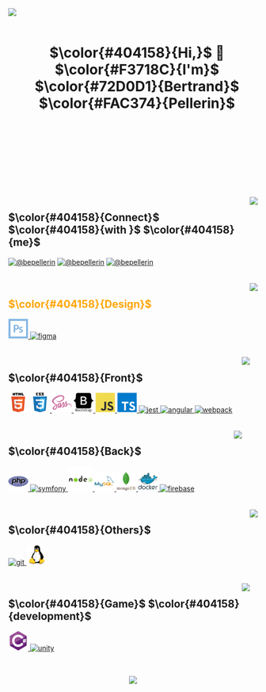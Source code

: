 <img align="left" height="300" src="https://media.tenor.com/BoSpQB028gAAAAAd/flat-design.gif">
<br><br>
<h1 align="center">$\color{#404158}{Hi,}$ 👋 $\color{#F3718C}{I'm}$ $\color{#72D0D1}{Bertrand}$ $\color{#FAC374}{Pellerin}$</h1>
<br><br><br><br><br><br><br><br><br>
<img align="right" height="150" src="https://i.giphy.com/media/LwHaQCGZMdD9Ghalrl/giphy.webp">
<div align="left"><h2>$\color{#404158}{Connect}$ $\color{#404158}{with }$ $\color{#404158}{me}$</h2>
<a href="https://bepellerin.github.io/" target="_blank" rel="noreferrer"><img align="center" src="https://visualpharm.com/assets/892/Website-595b40b65ba036ed117d3f78.svg" alt="@bepellerin" height="40"/></a>
<a href="https://www.linkedin.com/in/bertrandpellerin/" target="_blank" rel="noreferrer"><img align="center" src="https://cdn-icons-png.flaticon.com/512/174/174857.png" alt="@bepellerin" height="40"/></a>
<a href="https://dev.to/@bepellerin" target="_blank" rel="noreferrer"><img align="center" src="https://raw.githubusercontent.com/rahuldkjain/github-profile-readme-generator/master/src/images/icons/Social/devto.svg" alt="@bepellerin" height="40"/></a>
<br>
<br>
<br>
<img align="right" height="150" src="https://i.giphy.com/media/EZnlMRCw7jkyqt4vLk/giphy.webp">
<h2 style="color:orange;">$\color{#404158}{Design}$</h2>
<a href="https://www.photoshop.com/en" target="_blank" rel="noreferrer"> <img src="https://raw.githubusercontent.com/devicons/devicon/master/icons/photoshop/photoshop-line.svg" alt="photoshop"height="40"/> </a> <a href="https://www.figma.com/" target="_blank" rel="noreferrer"> <img src="https://www.vectorlogo.zone/logos/figma/figma-icon.svg" alt="figma" height="40"/> </a>
<br>
<br>
<br>
<img align="right" height="150" src="https://i.giphy.com/media/3ohzdD4RjmkD5xpBRK/giphy.webp">
<h2>$\color{#404158}{Front}$</h2>
<a href="https://www.w3.org/html/" target="_blank" rel="noreferrer"><img src="https://raw.githubusercontent.com/devicons/devicon/master/icons/html5/html5-original-wordmark.svg" alt="html5" height="40"/></a> <a href="https://www.w3schools.com/css/" target="_blank" rel="noreferrer"> <img src="https://raw.githubusercontent.com/devicons/devicon/master/icons/css3/css3-original-wordmark.svg" alt="css3" height="40"/> </a> <a href="https://sass-lang.com" target="_blank" rel="noreferrer"> <img src="https://raw.githubusercontent.com/devicons/devicon/master/icons/sass/sass-original.svg" alt="sass" height="40"/> </a> <a href="https://getbootstrap.com" target="_blank" rel="noreferrer"> <img src="https://raw.githubusercontent.com/devicons/devicon/master/icons/bootstrap/bootstrap-plain-wordmark.svg" alt="bootstrap" height="40"/> </a> <a href="https://developer.mozilla.org/en-US/docs/Web/JavaScript" target="_blank" rel="noreferrer"> <img src="https://raw.githubusercontent.com/devicons/devicon/master/icons/javascript/javascript-original.svg" alt="javascript" height="40"/> </a> <a href="https://www.typescriptlang.org/" target="_blank" rel="noreferrer"> <img src="https://raw.githubusercontent.com/devicons/devicon/master/icons/typescript/typescript-original.svg" alt="typescript" height="40"/> </a> <a href="https://jestjs.io" target="_blank" rel="noreferrer"> <img src="https://www.vectorlogo.zone/logos/jestjsio/jestjsio-icon.svg" alt="jest" height="40"/> </a> <a href="https://angular.io" target="_blank" rel="noreferrer"> <img src="https://angular.io/assets/images/logos/angular/angular.svg" alt="angular" height="40"/> </a><a href="https://webpack.js.org" target="_blank" rel="noreferrer"><img src="https://raw.githubusercontent.com/webpack/media/master/logo/icon-square-big.png" alt="webpack" height="45"/></a>
<br>
<br>
<br>
<img align="right" height="150" src="https://i.giphy.com/media/vqxviVfqGAa14SgeiC/giphy.webp">
<h2>$\color{#404158}{Back}$</h2>
<a href="https://www.php.net" target="_blank" rel="noreferrer"> <img src="https://raw.githubusercontent.com/devicons/devicon/master/icons/php/php-original.svg" alt="php" height="40"/> </a> <a href="https://symfony.com" target="_blank" rel="noreferrer"> <img src="https://symfony.com/logos/symfony_black_03.svg" alt="symfony" height="50"/> </a> <a href="https://nodejs.org" target="_blank" rel="noreferrer"> <img src="https://raw.githubusercontent.com/devicons/devicon/master/icons/nodejs/nodejs-original-wordmark.svg" alt="nodejs" height="50"/> </a><a href="https://www.mysql.com/" target="_blank" rel="noreferrer"> <img src="https://raw.githubusercontent.com/devicons/devicon/master/icons/mysql/mysql-original-wordmark.svg" alt="mysql" height="40"/> </a> <a href="https://www.mongodb.com/" target="_blank" rel="noreferrer"> <img src="https://raw.githubusercontent.com/devicons/devicon/master/icons/mongodb/mongodb-original-wordmark.svg" alt="mongodb" height="40"/> </a> <a href="https://www.docker.com/" target="_blank" rel="noreferrer"> <img src="https://raw.githubusercontent.com/devicons/devicon/master/icons/docker/docker-original-wordmark.svg" alt="docker" height="40"/> </a> <a href="https://firebase.google.com/" target="_blank" rel="noreferrer"> <img src="https://www.vectorlogo.zone/logos/firebase/firebase-icon.svg" alt="firebase" height="40"/> </a> 
<br>
<br>
<br>
<img align="right" height="150" src="https://i.giphy.com/media/nbr4zVb3rQKsIR3o5d/giphy.webp">
<h2>$\color{#404158}{Others}$</h2>
<a href="https://git-scm.com/" target="_blank" rel="noreferrer"> <img src="https://www.vectorlogo.zone/logos/git-scm/git-scm-icon.svg" alt="git" height="40"/> </a> <a href="https://www.linux.org/" target="_blank" rel="noreferrer"> <img src="https://raw.githubusercontent.com/devicons/devicon/master/icons/linux/linux-original.svg" alt="linux" height="40"/> </a> 
<br>
<br>
<br>
<img align="right" height="150" src="https://i.giphy.com/media/QCE3HQTLUzWt6q0R6b/giphy.webp">
<h2>$\color{#404158}{Game}$ $\color{#404158}{development}$</h2>
<a href="https://www.w3schools.com/cs/" target="_blank" rel="noreferrer"> <img src="https://raw.githubusercontent.com/devicons/devicon/master/icons/csharp/csharp-original.svg" alt="csharp" height="40"/> </a> <a href="https://unity.com/" target="_blank" rel="noreferrer"> <img src="https://www.vectorlogo.zone/logos/unity3d/unity3d-icon.svg" alt="unity" height="40"/> </a></p></div>
<br>
<br>
<div align="center"><img height="350" src="https://vidi.no/wp-content/uploads/2020/07/utvikler.gif"></div>
